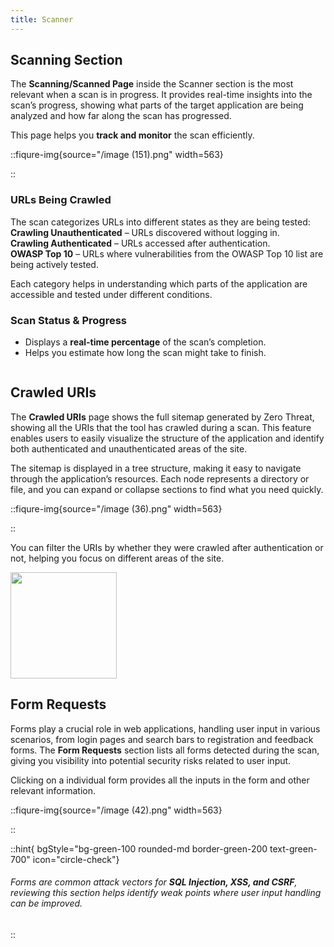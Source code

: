 ```yaml
---
title: Scanner
---
```



## Scanning Section

The **Scanning/Scanned Page** inside the Scanner section is the most relevant when a scan is in progress. It provides real-time insights into the scan’s progress, showing what parts of the target application are being analyzed and how far along the scan has progressed.

This page helps you **track and monitor** the scan efficiently.

::fiqure-img{source="/image (151).png" width=563}
<!-- <img src="/image (151).png" alt="" width="563"> -->
::


### URLs Being Crawled

The scan categorizes URLs into different states as they are being tested:\
<icon class="fa-solid fa-hourglass-half"/>**Crawling Unauthenticated** – URLs discovered without logging in.\
<icon class="fa-solid fa-hourglass-half"/>**Crawling Authenticated** – URLs accessed after authentication.\
<icon class="fa-solid fa-hourglass-half"/>**OWASP Top 10** – URLs where vulnerabilities from the OWASP Top 10 list are being actively tested.

Each category helps in understanding which parts of the application are accessible and tested under different conditions.

### Scan Status & Progress

* Displays a **real-time percentage** of the scan’s completion.
* Helps you estimate how long the scan might take to finish.

<img src="/image (153).png" alt="">

## Crawled URIs

The **Crawled URIs** page shows the full sitemap generated by Zero Threat, showing all the URIs that the tool has crawled during a scan. This feature enables users to easily visualize the structure of the application and identify both authenticated and unauthenticated areas of the site.

The sitemap is displayed in a tree structure, making it easy to navigate through the application’s resources. Each node represents a directory or file, and you can expand or collapse sections to find what you need quickly.

::fiqure-img{source="/image (36).png" width=563}
<!-- <img src="/image (36).png" alt="" width="563"> -->
::

You can filter the URIs by whether they were crawled after authentication or not, helping you focus on different areas of the site.

<img src="/image (39).png" alt="" width="170">

## Form Requests

Forms play a crucial role in web applications, handling user input in various scenarios, from login pages and search bars to registration and feedback forms. The **Form Requests** section lists all forms detected during the scan, giving you visibility into potential security risks related to user input.

Clicking on a  individual form provides all the inputs in the form and other relevant information.

::fiqure-img{source="/image (42).png" width=563}
<!-- <img src="/image (42).png" alt="" width="563"> -->
::

::hint{ bgStyle="bg-green-100 rounded-md border-green-200 text-green-700" icon="circle-check"}

###### Forms are common attack vectors for **SQL Injection, XSS, and CSRF**, reviewing this section helps identify weak points where user input handling can be improved.
::
